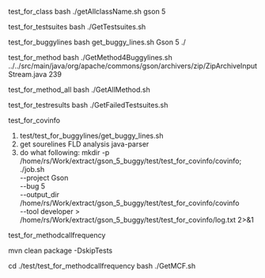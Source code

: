 test_for_class
bash ./getAllclassName.sh gson 5

test_for_testsuites
bash ./GetTestsuites.sh

test_for_buggylines
bash get_buggy_lines.sh Gson 5 ./

test_for_method
bash ./GetMethod4Buggylines.sh ../../src/main/java/org/apache/commons/gson/archivers/zip/ZipArchiveInputStream.java 239

test_for_method_all
bash ./GetAllMethod.sh
<!-- java -classpath . -Dencoding=UTF-8 push.Getmethod org.apache.commons.gson.archivers.zip.AbstractUnicodeExtraField -->

test_for_testresults
bash ./GetFailedTestsuites.sh 

test_for_covinfo
1. test/test_for_buggylines/get_buggy_lines.sh
2. get sourelines FLD analysis java-parser
3. do what following:
mkdir -p /home/rs/Work/extract/gson_5_buggy/test/test_for_covinfo/covinfo; \
./job.sh \
--project Gson \
--bug 5 \
--output_dir /home/rs/Work/extract/gson_5_buggy/test/test_for_covinfo/covinfo \
--tool developer > /home/rs/Work/extract/gson_5_buggy/test/test_for_covinfo/log.txt 2>&1

<!-- mkdir -p gzoltars/Gson/5; \
./job.sh \
--project Gson \
--bug 5 \
--output_dir gzoltars/Gson/5 \
--tool developer > gzoltars/Gson/5/log.txt 2>&1 -->

test_for_methodcallfrequency

mvn clean package -DskipTests

cd ./test/test_for_methodcallfrequency
bash ./GetMCF.sh